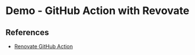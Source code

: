 # Demo - GitHub Action with Revovate


## References
- [Renovate GitHub Action](https://github.com/renovatebot/github-action)
